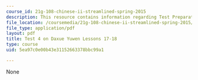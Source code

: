 ```yaml
---
course_id: 21g-108-chinese-ii-streamlined-spring-2015
description: This resource contains information regarding Test Preparation.
file_location: /coursemedia/21g-108-chinese-ii-streamlined-spring-2015/5ea97c0e00b43e31152663378bbc99a1_MIT21G_108S15_Test4Format.pdf
file_type: application/pdf
layout: pdf
title: Test 4 on Daxue Yuwen Lessons 17-18
type: course
uid: 5ea97c0e00b43e31152663378bbc99a1

---
```

None